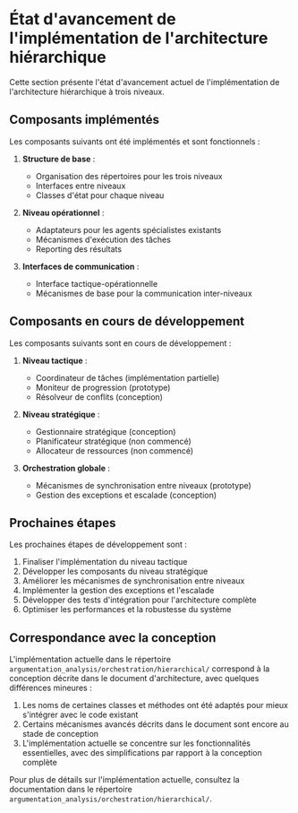 # État d'avancement de l'implémentation de l'architecture hiérarchique

Cette section présente l'état d'avancement actuel de l'implémentation de l'architecture hiérarchique à trois niveaux.

## Composants implémentés

Les composants suivants ont été implémentés et sont fonctionnels :

1. **Structure de base** :
   - Organisation des répertoires pour les trois niveaux
   - Interfaces entre niveaux
   - Classes d'état pour chaque niveau

2. **Niveau opérationnel** :
   - Adaptateurs pour les agents spécialistes existants
   - Mécanismes d'exécution des tâches
   - Reporting des résultats

3. **Interfaces de communication** :
   - Interface tactique-opérationnelle
   - Mécanismes de base pour la communication inter-niveaux

## Composants en cours de développement

Les composants suivants sont en cours de développement :

1. **Niveau tactique** :
   - Coordinateur de tâches (implémentation partielle)
   - Moniteur de progression (prototype)
   - Résolveur de conflits (conception)

2. **Niveau stratégique** :
   - Gestionnaire stratégique (conception)
   - Planificateur stratégique (non commencé)
   - Allocateur de ressources (non commencé)

3. **Orchestration globale** :
   - Mécanismes de synchronisation entre niveaux (prototype)
   - Gestion des exceptions et escalade (conception)

## Prochaines étapes

Les prochaines étapes de développement sont :

1. Finaliser l'implémentation du niveau tactique
2. Développer les composants du niveau stratégique
3. Améliorer les mécanismes de synchronisation entre niveaux
4. Implémenter la gestion des exceptions et l'escalade
5. Développer des tests d'intégration pour l'architecture complète
6. Optimiser les performances et la robustesse du système

## Correspondance avec la conception

L'implémentation actuelle dans le répertoire `argumentation_analysis/orchestration/hierarchical/` correspond à la conception décrite dans le document d'architecture, avec quelques différences mineures :

1. Les noms de certaines classes et méthodes ont été adaptés pour mieux s'intégrer avec le code existant
2. Certains mécanismes avancés décrits dans le document sont encore au stade de conception
3. L'implémentation actuelle se concentre sur les fonctionnalités essentielles, avec des simplifications par rapport à la conception complète

Pour plus de détails sur l'implémentation actuelle, consultez la documentation dans le répertoire `argumentation_analysis/orchestration/hierarchical/`.